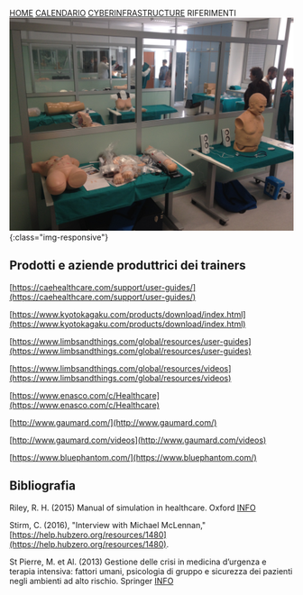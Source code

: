 [HOME](https://simlabunipr.github.io/) [CALENDARIO](https://simlabunipr.github.io/calendario.html)  [CYBERINFRASTRUCTURE](https://simlabunipr.github.io/hubzero.html) RIFERIMENTI
![trainers](https://github.com/simlabunipr/Archive/blob/master/IMG_2012.JPG){:class="img-responsive"}

## Prodotti e aziende produttrici dei trainers


[https://caehealthcare.com/support/user-guides/](https://caehealthcare.com/support/user-guides/)

[https://www.kyotokagaku.com/products/download/index.html](https://www.kyotokagaku.com/products/download/index.html)

[https://www.limbsandthings.com/global/resources/user-guides](https://www.limbsandthings.com/global/resources/user-guides)

[https://www.limbsandthings.com/global/resources/videos](https://www.limbsandthings.com/global/resources/videos)

[https://www.enasco.com/c/Healthcare](https://www.enasco.com/c/Healthcare)

[http://www.gaumard.com/](http://www.gaumard.com/)

[http://www.gaumard.com/videos](http://www.gaumard.com/videos)

[https://www.bluephantom.com/](https://www.bluephantom.com/)


## Bibliografia


Riley, R. H. (2015) Manual of simulation in healthcare. Oxford [INFO](https://global.oup.com/academic/product/manual-of-simulation-in-healthcare-9780198717621?cc=it&lang=en&)

Stirm, C. (2016), "Interview with Michael McLennan," [https://help.hubzero.org/resources/1480](https://help.hubzero.org/resources/1480). 

St Pierre, M. et Al. (2013) Gestione delle crisi in medicina d’urgenza e terapia intensiva: fattori umani, psicologia di gruppo e sicurezza dei pazienti negli ambienti ad alto rischio. Springer [INFO](http://www.springer.com/us/book/9788847027985#aboutBook)

